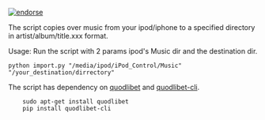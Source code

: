 [![endorse](http://api.coderwall.com/rags/endorsecount.png)](http://coderwall.com/rags)

The script copies over music from your ipod/iphone to a specified directory in artist/album/title.xxx format.

Usage: 
Run the script with 2 params ipod's Music dir and the destination dir.
```
python import.py "/media/ipod/iPod_Control/Music" "/your_destination/dirrectory"
```

The script has dependency on [quodlibet](https://code.google.com/p/quodlibet/) and [quodlibet-cli](https://github.com/jmcantrell/quodlibet-cli).

```
    sudo apt-get install quodlibet
    pip install quodlibet-cli
``` 

